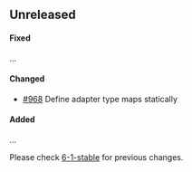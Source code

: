 ## Unreleased

#### Fixed

...

#### Changed

- [#968](https://github.com/rails-sqlserver/activerecord-sqlserver-adapter/pull/968) Define adapter type maps statically

#### Added

...

Please check [6-1-stable](https://github.com/rails-sqlserver/activerecord-sqlserver-adapter/blob/6-1-stable/CHANGELOG.md) for previous changes.
